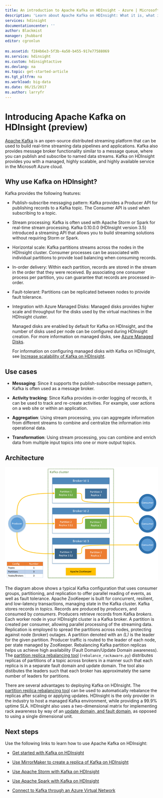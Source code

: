 ```yaml
---
title: An introduction to Apache Kafka on HDInsight - Azure | Microsoft Docs
description: 'Learn about Apache Kafka on HDInsight: What it is, what it does, and where to find examples and getting started information.'
services: hdinsight
documentationcenter: ''
author: Blackmist
manager: jhubbard
editor: cgronlun

ms.assetid: f284b6e3-5f3b-4a50-b455-917e77588069
ms.service: hdinsight
ms.custom: hdinsightactive
ms.devlang: na
ms.topic: get-started-article
ms.tgt_pltfrm: na
ms.workload: big-data
ms.date: 06/15/2017
ms.author: larryfr
---
```

# Introducing Apache Kafka on HDInsight (preview)

[Apache Kafka](https://kafka.apache.org) is an open-source distributed streaming platform that can be used to build real-time streaming data pipelines and applications. Kafka also provides message broker functionality similar to a message queue, where you can publish and subscribe to named data streams. Kafka on HDInsight provides you with a managed, highly scalable, and highly available service in the Microsoft Azure cloud.

## Why use Kafka on HDInsight?

Kafka provides the following features:

* Publish-subscribe messaging pattern: Kafka provides a Producer API for publishing records to a Kafka topic. The Consumer API is used when subscribing to a topic.

* Stream processing: Kafka is often used with Apache Storm or Spark for real-time stream processing. Kafka 0.10.0.0 (HDInsight version 3.5) introduced a streaming API that allows you to build streaming solutions without requiring Storm or Spark.

* Horizontal scale: Kafka partitions streams across the nodes in the HDInsight cluster. Consumer processes can be associated with individual partitions to provide load balancing when consuming records.

* In-order delivery: Within each partition, records are stored in the stream in the order that they were received. By associating one consumer process per partition, you can guarantee that records are processed in-order.

* Fault-tolerant: Partitions can be replicated between nodes to provide fault tolerance.

* Integration with Azure Managed Disks: Managed disks provides higher scale and throughput for the disks used by the virtual machines in the HDInsight cluster.

    Managed disks are enabled by default for Kafka on HDInsight, and the number of disks used per node can be configured during HDInsight creation. For more information on managed disks, see [Azure Managed Disks](../storage/storage-managed-disks-overview.md).

    For information on configuring managed disks with Kafka on HDInsight, see [Increase scalability of Kafka on HDInsight](hdinsight-apache-kafka-scalability.md).

## Use cases

* **Messaging**: Since it supports the publish-subscribe message pattern, Kafka is often used as a message broker.

* **Activity tracking**: Since Kafka provides in-order logging of records, it can be used to track and re-create activities. For example, user actions on a web site or within an application.

* **Aggregation**: Using stream processing, you can aggregate information from different streams to combine and centralize the information into operational data.

* **Transformation**: Using stream processing, you can combine and enrich data from multiple input topics into one or more output topics.

## Architecture

![Kafka cluster](./media/hdinsight-apache-kafka-introduction/kafka-cluster.png)

The diagram above shows a typical Kafka configuration that uses consumer groups, partitioning, and replication to offer parallel reading of events, as well as fault tolerance. Apache ZooKeeper is built for concurrent, resilient, and low-latency transactions, managing state in the Kafka cluster. Kafka stores records in *topics*. Records are produced by *producers*, and consumed by *consumers*. Producers retrieve records from Kafka *brokers*. Each worker node in your HDInsight cluster is a Kafka broker. A partition is created per consumer, allowing parallel processing of the streaming data. Replication is employed to spread the partitions across nodes, protecting against node (broker) outages. A partition denoted with an *(L)* is the leader for the given partition. Producer traffic is routed to the leader of each node, per state managed by ZooKeeper. Rebalancing Kafka partition replicas helps us achieve high availability (Fault Domain/Update Domain awareness). The [partition replica rebalancing tool](https://github.com/hdinsight/hdinsight-kafka-tools) (`rebalance_rackaware.py`) distributes replicas of partitions of a topic across brokers in a manner such that each replica is in a separate fault domain and update domain. The tool also distibutes the leaders such that each broker has approximately the same number of leaders for partitions.

There are several advantages to deploying Kafka on HDInsight. The [partition replica rebalancing tool](https://github.com/hdinsight/hdinsight-kafka-tools) can be used to automatically rebalance the replicas after scaling or applying updates. HDInsight is the only provider in the industry to host a managed Kafka environment, while providing a 99.9% uptime SLA. HDInsight also uses a two-dimensional matrix for implementing rack awareness by way of an [update domain, and fault domain](https://docs.microsoft.com/azure/architecture/resiliency/high-availability-azure-applications), as opposed to using a single dimensional unit.

## Next steps

Use the following links to learn how to use Apache Kafka on HDInsight:

* [Get started with Kafka on HDInsight](hdinsight-apache-kafka-get-started.md)

* [Use MirrorMaker to create a replica of Kafka on HDInsight](hdinsight-apache-kafka-mirroring.md)

* [Use Apache Storm with Kafka on HDInsight](hdinsight-apache-storm-with-kafka.md)

* [Use Apache Spark with Kafka on HDInsight](hdinsight-apache-spark-with-kafka.md)

* [Connect to Kafka through an Azure Virtual Network](hdinsight-apache-kafka-connect-vpn-gateway.md)